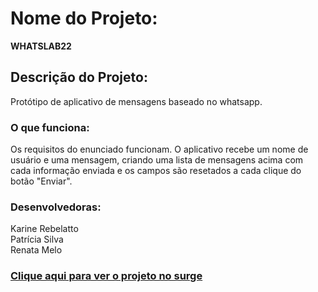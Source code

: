 # Nome do Projeto:

<b>WHATSLAB22</b>

## Descrição do Projeto:

Protótipo de aplicativo de mensagens baseado no whatsapp.

### O que funciona:

Os requisitos do enunciado funcionam. O aplicativo recebe um nome de usuário e uma mensagem, criando uma lista de mensagens acima com cada informação enviada e os campos são resetados a cada clique do botão "Enviar".

### Desenvolvedoras:

Karine Rebelatto </br>
Patrícia Silva </br>
Renata Melo

### [Clique aqui para ver o projeto no surge](http://yummy-comfort.surge.sh/)

